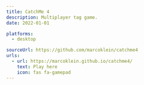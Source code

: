 ```yaml
---
title: CatchMe 4
description: Multiplayer tag game.
date: 2022-01-01

platforms:
  - desktop

sourceUrl: https://github.com/marcoklein/catchme4
urls:
  - url: https://marcoklein.github.io/catchme4/
    text: Play here
    icon: fas fa-gamepad
---
```

